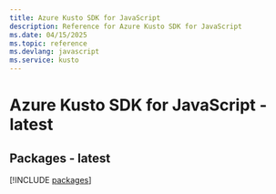 ```yaml
---
title: Azure Kusto SDK for JavaScript
description: Reference for Azure Kusto SDK for JavaScript
ms.date: 04/15/2025
ms.topic: reference
ms.devlang: javascript
ms.service: kusto
---
```

# Azure Kusto SDK for JavaScript - latest
## Packages - latest
[!INCLUDE [packages](kusto-index.md)]
